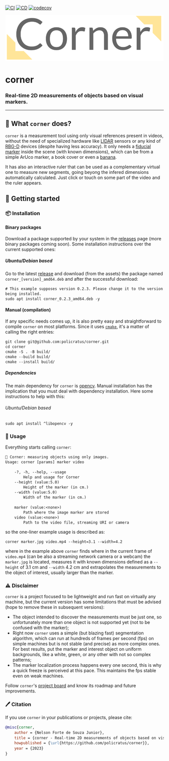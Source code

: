 [![CI](https://github.com/policratus/corner/actions/workflows/ci.yml/badge.svg)](https://github.com/policratus/corner/actions/workflows/ci.yml)
[![CD](https://github.com/policratus/corner/actions/workflows/cd.yml/badge.svg)](https://github.com/policratus/corner/actions/workflows/cd.yml)
[![codecov](https://codecov.io/gh/policratus/corner/branch/main/graph/badge.svg?token=5cmuypkroI)](https://codecov.io/gh/policratus/corner)

![corner](docs/corner.png)

# corner

### Real-time 2D measurements of objects based on visual markers.
---

## 📐 What `corner` does?
`corner` is a measurement tool using only visual references present in videos, without the need of specialized hardware like [LIDAR](https://en.wikipedia.org/wiki/Lidar) sensors or any kind of [RBG-D](https://www.e-consystems.com/blog/camera/technology/what-are-rgbd-cameras-why-rgbd-cameras-are-preferred-in-some-embedded-vision-applications) devices (despite having less accuracy). It only needs a [fiducial marker](https://en.wikipedia.org/wiki/Fiducial_marker) inside the scene (with known dimensions), which can be from a simple ArUco marker, a book cover or even a [banana](https://knowyourmeme.com/memes/banana-for-scale).

It has also an interactive ruler that can be used as a complementary virtual one to measure new segments, going beyong the infered dimensions automatically calculated. Just click or touch on some part of the video and the ruler appears.

## 🎉 Getting started
### 📦 Installation
#### Binary packages
Download a package supported by your system in the [releases](https://github.com/policratus/corner/releases/latest) page (more binary packages coming soon). Some installation instructions over the current supported ones:
##### Ubuntu/Debian based
Go to the latest [release](https://github.com/policratus/corner/releases/latest) and download (from the assets) the package named `corner_[version]_amd64.deb` and after the successful download:

```shell
# This example supposes version 0.2.3. Please change it to the version being installed.
sudo apt install corner_0.2.3_amd64.deb -y
```

#### Manual (compilation)
If any specific needs comes up, it is also pretty easy and straightforward to compile `corner` on most platforms. Since it uses [`cmake`](https://cmake.org), it's a matter of calling the right entries:

```shell
git clone git@github.com:policratus/corner.git
cd corner
cmake -S . -B build/
cmake --build build/
cmake --install build/
```

##### Dependencies
The main dependency for `corner` is [opencv](https://opencv.org). Manual installation has the implication that you must deal with dependency installation. Here some instructions to help with this:

###### Ubuntu/Debian based

```shell
sudo apt install ^libopencv -y
```

### 🚸 Usage
Everything starts calling `corner`:

```shell
📐 Corner: measuring objects using only images.
Usage: corner [params] marker video

	-?, -h, --help, --usage
		Help and usage for Corner
	--height (value:5.0)
		Height of the marker (in cm.)
	--width (value:5.0)
		Width of the marker (in cm.)

	marker (value:<none>)
		Path where the image marker are stored
	video (value:<none>)
		Path to the video file, streaming URI or camera
```

so the one-liner example usage is described as:

```shell
corner marker.jpg video.mp4 --height=3.1 --width=4.2
```

where in the example above `corner` finds where in the current frame of `video.mp4` (can be also a streaming network camera or a webcam) the `marker.jpg` is located, measures it with known dimensions defined as a `--height` of 3.1 cm and `--width` 4.2 cm and extrapolates the measurements to the object of interest, usually larger than the marker.

### ⚠️ Disclaimer
`corner` is a project focused to be lightweight and run fast on virtually any machine, but the current version has some limitations that must be advised (hope to remove these in subsequent versions):

* The object intended to discover the measurements must be just one, so unfortunately more than one object is not supported yet (not to be confused with the marker);
* Right now `corner` uses a simple (but blazing fast) segmentation algorithm, which can run at hundreds of frames per second (fps) on simple machines but is not stable (and precise) as more complex ones. For best results, put the marker and interest object on uniform backgrounds, like a white, green, or any other with not so complex patterns;
* The marker localization process happens every one second, this is why a quick freeze is perceived at this pace. This maintains the fps stable even on weak machines.

Follow `corner`'s [project board](https://github.com/users/policratus/projects/1) and know its roadmap and future improvements.

### 🖊️ Citation
If you use `corner` in your publications or projects, please cite:

```BibTeX
@misc{corner,
    author = {Nelson Forte de Souza Junior},
    title = {corner - Real-time 2D measurements of objects based on visual markers.},
    howpublished = {\url{https://github.com/policratus/corner}},
    year = {2023}
}
```
